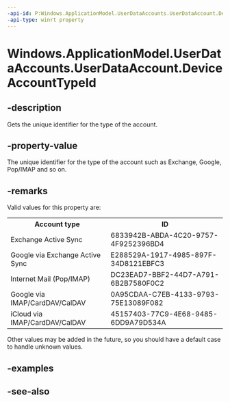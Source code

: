 ```yaml
---
-api-id: P:Windows.ApplicationModel.UserDataAccounts.UserDataAccount.DeviceAccountTypeId
-api-type: winrt property
---
```


<!-- Property syntax
public string DeviceAccountTypeId { get; }
-->

# Windows.ApplicationModel.UserDataAccounts.UserDataAccount.DeviceAccountTypeId

## -description
Gets the unique identifier for the type of the account.

## -property-value
The unique identifier for the type of the account such as Exchange, Google, Pop/IMAP and so on.

## -remarks
Valid values for this property are:

<table>
   <tr><th>Account type</th><th>ID</th></tr>
   <tr><td>Exchange Active Sync</td><td>6833942B-ABDA-4C20-9757-4F9252396BD4</td></tr>
   <tr><td>Google via Exchange Active Sync</td><td>E288529A-1917-4985-897F-34D8121EBFC3</td></tr>
   <tr><td>Internet Mail (Pop/IMAP)</td><td>DC23EAD7-BBF2-44D7-A791-6B2B7580F0C2</td></tr>
   <tr><td>Google via IMAP/CardDAV/CalDAV</td><td>0A95CDAA-C7EB-4133-9793-75E13089F082</td></tr>
   <tr><td>iCloud via IMAP/CardDAV/CalDAV</td><td>45157403-77C9-4E68-9485-6DD9A79D534A</td></tr>
</table>

Other values may be added in the future, so you should have a default case to handle unknown values.

## -examples

## -see-also
